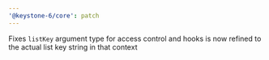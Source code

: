 ```yaml
---
'@keystone-6/core': patch
---
```


Fixes `listKey` argument type for access control and hooks is now refined to the actual list key string in that context
